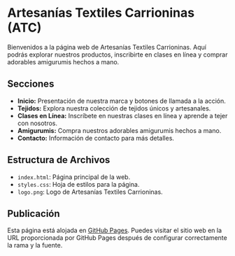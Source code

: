 
# Artesanías Textiles Carrioninas (ATC)

Bienvenidos a la página web de Artesanías Textiles Carrioninas. Aquí podrás explorar nuestros productos, inscribirte en clases en línea y comprar adorables amigurumis hechos a mano.

## Secciones

- **Inicio:** Presentación de nuestra marca y botones de llamada a la acción.
- **Tejidos:** Explora nuestra colección de tejidos únicos y artesanales.
- **Clases en Línea:** Inscríbete en nuestras clases en línea y aprende a tejer con nosotros.
- **Amigurumis:** Compra nuestros adorables amigurumis hechos a mano.
- **Contacto:** Información de contacto para más detalles.

## Estructura de Archivos

- `index.html`: Página principal de la web.
- `styles.css`: Hoja de estilos para la página.
- `logo.png`: Logo de Artesanías Textiles Carrioninas.

## Publicación

Esta página está alojada en [GitHub Pages](https://pages.github.com/). Puedes visitar el sitio web en la URL proporcionada por GitHub Pages después de configurar correctamente la rama y la fuente.
